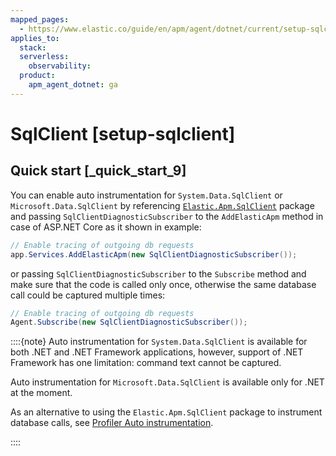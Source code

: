 ```yaml
---
mapped_pages:
  - https://www.elastic.co/guide/en/apm/agent/dotnet/current/setup-sqlclient.html
applies_to:
  stack:
  serverless:
    observability:
  product:
    apm_agent_dotnet: ga
---
```


# SqlClient [setup-sqlclient]


## Quick start [_quick_start_9]

You can enable auto instrumentation for `System.Data.SqlClient` or `Microsoft.Data.SqlClient` by referencing [`Elastic.Apm.SqlClient`](https://www.nuget.org/packages/Elastic.Apm.SqlClient) package and passing `SqlClientDiagnosticSubscriber` to the `AddElasticApm` method in case of ASP.NET Core as it shown in example:

```csharp
// Enable tracing of outgoing db requests
app.Services.AddElasticApm(new SqlClientDiagnosticSubscriber());
```

or passing `SqlClientDiagnosticSubscriber` to the `Subscribe` method and make sure that the code is called only once, otherwise the same database call could be captured multiple times:

```csharp
// Enable tracing of outgoing db requests
Agent.Subscribe(new SqlClientDiagnosticSubscriber());
```

::::{note}
Auto instrumentation  for `System.Data.SqlClient` is available for both .NET and .NET Framework applications, however, support of .NET Framework has one limitation: command text cannot be captured.

Auto instrumentation for `Microsoft.Data.SqlClient` is available only for .NET at the moment.

As an alternative to using the `Elastic.Apm.SqlClient` package to instrument database calls, see [Profiler Auto instrumentation](/reference/setup-auto-instrumentation.md).

::::


